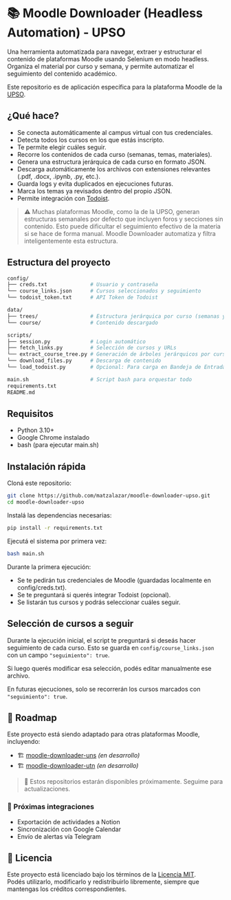 # 📚 Moodle Downloader (Headless Automation) - UPSO

Una herramienta automatizada para navegar, extraer y estructurar el contenido de plataformas Moodle usando Selenium en modo headless. Organiza el material por curso y semana, y permite automatizar el seguimiento del contenido académico.

Este repositorio es de aplicación específica para la plataforma Moodle de la [UPSO](https://campusvirtual.upso.edu.ar/). 

## ¿Qué hace?

- Se conecta automáticamente al campus virtual con tus credenciales.
- Detecta todos los cursos en los que estás inscripto.
- Te permite elegir cuáles seguir.
- Recorre los contenidos de cada curso (semanas, temas, materiales).
- Genera una estructura jerárquica de cada curso en formato JSON.
- Descarga automáticamente los archivos con extensiones relevantes (.pdf, .docx, .ipynb, .py, etc.).
- Guarda logs y evita duplicados en ejecuciones futuras.
- Marca los temas ya revisados dentro del propio JSON.
- Permite integración con [Todoist](https://www.todoist.com).

> ⚠️ Muchas plataformas Moodle, como la de la UPSO, generan estructuras semanales por defecto que incluyen foros y secciones sin contenido. Esto puede dificultar el seguimiento efectivo de la materia si se hace de forma manual. Moodle Downloader automatiza y filtra inteligentemente esta estructura.

## Estructura del proyecto

```bash
config/
├── creds.txt              # Usuario y contraseña
└── course_links.json      # Cursos seleccionados y seguimiento
└── todoist_token.txt      # API Token de Todoist

data/
├── trees/                 # Estructura jerárquica por curso (semanas y temas)
└── course/                # Contenido descargado 

scripts/
├── session.py             # Login automático
├── fetch_links.py         # Selección de cursos y URLs
└── extract_course_tree.py # Generación de árboles jerárquicos por curso
└── download_files.py      # Descarga de contenido
└── load_todoist.py        # Opcional: Para carga en Bandeja de Entrada de Todoist

main.sh                    # Script bash para orquestar todo
requirements.txt
README.md
```

## Requisitos

- Python 3.10+
- Google Chrome instalado
- bash (para ejecutar main.sh)

## Instalación rápida

Cloná este repositorio:

```bash
git clone https://github.com/matzalazar/moodle-downloader-upso.git
cd moodle-downloader-upso
```

Instalá las dependencias necesarias:

```bash
pip install -r requirements.txt
```

Ejecutá el sistema por primera vez:

```bash
bash main.sh
```

Durante la primera ejecución:

- Se te pedirán tus credenciales de Moodle (guardadas localmente en config/creds.txt).
- Se te preguntará si querés integrar Todoist (opcional).
- Se listarán tus cursos y podrás seleccionar cuáles seguir.

## Selección de cursos a seguir

Durante la ejecución inicial, el script te preguntará si deseás hacer seguimiento de cada curso. Esto se guarda en `config/course_links.json` con un campo `"seguimiento": true`.

Si luego querés modificar esa selección, podés editar manualmente ese archivo.

En futuras ejecuciones, solo se recorrerán los cursos marcados con `"seguimiento": true`.

## 📌 Roadmap

Este proyecto está siendo adaptado para otras plataformas Moodle, incluyendo:

- 🏗️ [moodle-downloader-uns](https://github.com/matzalazar/moodle-downloader-uns) *(en desarrollo)*
- 🏗️ [moodle-downloader-utn](https://github.com/matzalazar/moodle-downloader-utn) *(en desarrollo)*

> 🧪 Estos repositorios estarán disponibles próximamente. Seguime para actualizaciones.

### 🚀 Próximas integraciones

- Exportación de actividades a Notion
- Sincronización con Google Calendar
- Envío de alertas vía Telegram

## 📝 Licencia

Este proyecto está licenciado bajo los términos de la [Licencia MIT](LICENSE).  
Podés utilizarlo, modificarlo y redistribuirlo libremente, siempre que mantengas los créditos correspondientes.
